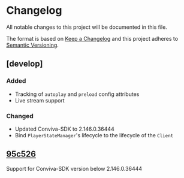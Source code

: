 # Changelog
All notable changes to this project will be documented in this file.

The format is based on [Keep a Changelog](http://keepachangelog.com/)
and this project adheres to [Semantic Versioning](http://semver.org/).

## [develop]

### Added
- Tracking of `autoplay` and `preload` config attributes
- Live stream support

### Changed
- Updated Conviva-SDK to 2.146.0.36444
- Bind `PlayerStateManager`'s lifecycle to the lifecycle of the `Client`

## [95c526]

Support for Conviva-SDK version below 2.146.0.36444

[95c526]: https://github.com/bitmovin/bitmovin-player-analytics-conviva/commit/95c526a7306cef98061f8f65e3dec3023df501af